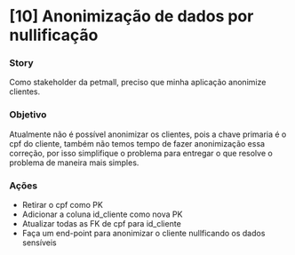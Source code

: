 # [10] Anonimização de dados por nullificação

### Story
Como stakeholder da petmall, preciso que minha aplicação anonimize clientes.

### Objetivo  
Atualmente não é possível anonimizar os clientes, pois a chave primaria é o cpf do cliente, também não temos tempo de fazer anonimização essa correção, por isso simplifique o problema para entregar o que resolve o problema de maneira mais simples.

### Ações
 * Retirar o cpf como PK
 * Adicionar a coluna id_cliente como nova PK
 * Atualizar todas as FK de cpf para id_cliente
 * Faça um end-point para anonimizar o cliente nullficando os dados sensíveis
